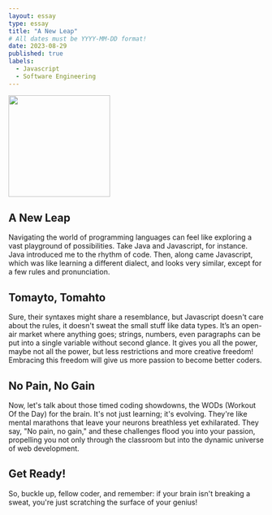 ```yaml
---
layout: essay
type: essay
title: "A New Leap"
# All dates must be YYYY-MM-DD format!
date: 2023-08-29
published: true
labels:
  - Javascript
  - Software Engineering
---
```


<img width="200px" class="rounded float-start pe-4" src="../img/new-leap/leap.jpg">

## A New Leap

Navigating the world of programming languages can feel like exploring a vast playground of possibilities. Take Java and Javascript, for instance. Java introduced me to the rhythm of code. Then, along came Javascript, which was like learning a different dialect, and looks very similar, except for a few rules and pronunciation. 


## Tomayto, Tomahto

Sure, their syntaxes might share a resemblance, but Javascript doesn't care about the rules, it doesn't sweat the small stuff like data types. It’s an open-air market where anything goes; strings, numbers, even paragraphs can be put into a single variable without second glance. It gives you all the power, maybe not all the power, but less restrictions and more creative freedom! Embracing this freedom will give us more passion to become better coders. 

## No Pain, No Gain

Now, let's talk about those timed coding showdowns, the WODs (Workout Of the Day) for the brain. It's not just learning; it's evolving. They're like mental marathons that leave your neurons breathless yet exhilarated. They say, "No pain, no gain," and these challenges flood you into your passion, propelling you not only through the classroom but into the dynamic universe of web development. 

## Get Ready!

So, buckle up, fellow coder, and remember: if your brain isn't breaking a sweat, you're just scratching the surface of your genius!
